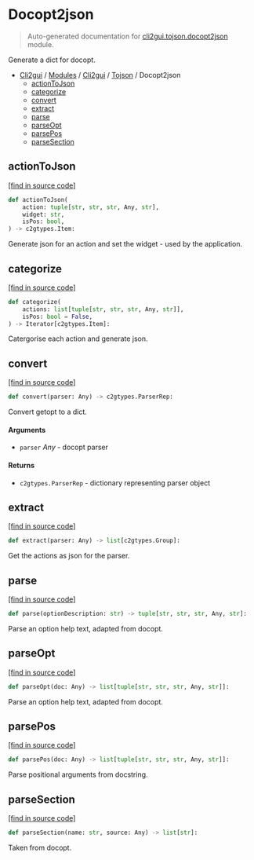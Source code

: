 # Docopt2json

> Auto-generated documentation for [cli2gui.tojson.docopt2json](../../../../cli2gui/tojson/docopt2json.py) module.

Generate a dict for docopt.

- [Cli2gui](../../README.md#cli2gui-index) / [Modules](../../MODULES.md#cli2gui-modules) / [Cli2gui](../index.md#cli2gui) / [Tojson](index.md#tojson) / Docopt2json
    - [actionToJson](#actiontojson)
    - [categorize](#categorize)
    - [convert](#convert)
    - [extract](#extract)
    - [parse](#parse)
    - [parseOpt](#parseopt)
    - [parsePos](#parsepos)
    - [parseSection](#parsesection)

## actionToJson

[[find in source code]](../../../../cli2gui/tojson/docopt2json.py#L11)

```python
def actionToJson(
    action: tuple[str, str, str, Any, str],
    widget: str,
    isPos: bool,
) -> c2gtypes.Item:
```

Generate json for an action and set the widget - used by the application.

## categorize

[[find in source code]](../../../../cli2gui/tojson/docopt2json.py#L36)

```python
def categorize(
    actions: list[tuple[str, str, str, Any, str]],
    isPos: bool = False,
) -> Iterator[c2gtypes.Item]:
```

Catergorise each action and generate json.

## convert

[[find in source code]](../../../../cli2gui/tojson/docopt2json.py#L114)

```python
def convert(parser: Any) -> c2gtypes.ParserRep:
```

Convert getopt to a dict.

#### Arguments

- `parser` *Any* - docopt parser

#### Returns

- `c2gtypes.ParserRep` - dictionary representing parser object

## extract

[[find in source code]](../../../../cli2gui/tojson/docopt2json.py#L48)

```python
def extract(parser: Any) -> list[c2gtypes.Group]:
```

Get the actions as json for the parser.

## parse

[[find in source code]](../../../../cli2gui/tojson/docopt2json.py#L73)

```python
def parse(optionDescription: str) -> tuple[str, str, str, Any, str]:
```

Parse an option help text, adapted from docopt.

## parseOpt

[[find in source code]](../../../../cli2gui/tojson/docopt2json.py#L91)

```python
def parseOpt(doc: Any) -> list[tuple[str, str, str, Any, str]]:
```

Parse an option help text, adapted from docopt.

## parsePos

[[find in source code]](../../../../cli2gui/tojson/docopt2json.py#L103)

```python
def parsePos(doc: Any) -> list[tuple[str, str, str, Any, str]]:
```

Parse positional arguments from docstring.

## parseSection

[[find in source code]](../../../../cli2gui/tojson/docopt2json.py#L64)

```python
def parseSection(name: str, source: Any) -> list[str]:
```

Taken from docopt.
